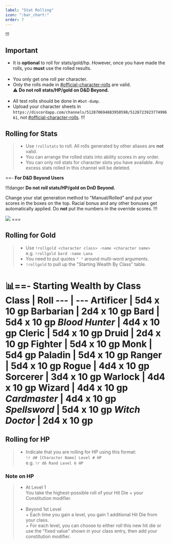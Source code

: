 ```yaml
---
label: "Stat Rolling"
icon: ":bar_chart:"
order: 7
---
```

<style>
h1:before { 
  content: "📊";
}
</style>
!!!
## Important
- It is **optional** to roll for stats/gold/hp. However, once you have made the rolls, you **must** use the rolled results.
<br><br>
- You only get one roll per character.
- Only the rolls made in [#official-character-rolls](https://discordapp.com/channels/512870694883950598/513963351567499264) are valid.<br>
⚠️ **Do not roll stats/HP/gold on D&D Beyond.**
<br><br>
- All test rolls should be done in `#bot-dump`.
- Upload your character sheets in `https://discordapp.com/channels/512870694883950598/512872392377499661`, not [#official-character-rolls](https://discordapp.com/channels/512870694883950598/513963351567499264).
!!!

## Rolling for Stats

> - Use `!rollstats` to roll. 
> All rolls generated by other aliases are **not** valid. 
> - You can arrange the rolled stats into ability scores in any order.
> - You can only roll stats for character slots you have available. Any excess stats rolled in this channel will be deleted.

==- **For D&D Beyond Users**

!!!danger
**Do not roll stats/HP/gold on DnD Beyond.**

Change your stat generation method to "Manual/Rolled" and put your scores in the boxes on the top. Racial bonus and any other bonuses get automatically applied. Do **not** put the numbers in the override scores.
!!!

<img src="https://i.imgur.com/ycxHtLw.png">
===

## Rolling for Gold

> - Use `!rollgold <character class> -name <character name>`<br>
> e.g. `!rollgold bard -name Lana`
> - You need to put quotes `" "` around multi-word arguments.
> - `!rollgold` to pull up the "Starting Wealth By Class" table.

==- Starting Wealth by Class
Class | Roll
--- | ---
Artificer    | 5d4 x 10 gp
Barbarian    | 2d4 x 10 gp
Bard         | 5d4 x 10 gp
*Blood Hunter* | 4d4 x 10 gp 
Cleric       | 5d4 x 10 gp
Druid        | 2d4 x 10 gp
Fighter      | 5d4 x 10 gp
Monk         | 5d4 gp
Paladin      | 5d4 x 10 gp
Ranger       | 5d4 x 10 gp
Rogue        | 4d4 x 10 gp
Sorcerer     | 3d4 x 10 gp
Warlock      | 4d4 x 10 gp
Wizard       | 4d4 x 10 gp
*Cardmaster*   | 4d4 x 10 gp
*Spellsword*   | 5d4 x 10 gp
*Witch Doctor* | 2d4 x 10 gp
===

## Rolling for HP

> - Indicate that you are rolling for HP using this format:<br>
> `!r d# [Character Name] Level # HP`<br>
> e.g. `!r d6 Rand Level 6 HP`

### Note on HP

> - At Level 1 <br>
> You take the highest-possible roll of your Hit Die + your Constitution modifier.
> <br><br>
> - Beyond 1st Level<br>
> \+ Each time you gain a level, you gain 1 additional Hit Die from your class.<br>
> \+ For each level, you can choose to either roll this new hit die or use the "fixed value" shown in your class entry, then add your constitution modifier.
